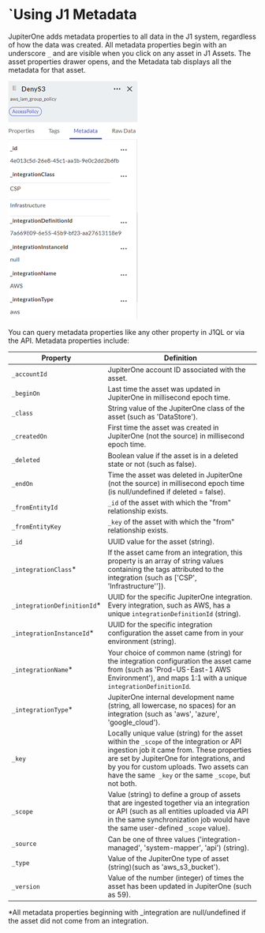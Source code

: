# `Using J1 Metadata

JupiterOne adds metadata properties to all data in the J1 system, regardless of how the data was created. All metadata properties begin with an underscore `_` and are visible when you click on any asset in J1 Assets. The asset properties drawer opens, and the Metadata tab displays all the metadata for that asset.
 

![](../assets/asset-drawer.png) 



You can query metadata properties like any other property in J1QL or via the API. Metadata properties include: 

| Property                    | Definition                               |
| --------------------------- | ---------------------------------------- |
| `_accountId`                | JupiterOne account ID associated with the asset. |
| `_beginOn`                  | Last time the asset was updated in JupiterOne in millisecond epoch time. |
| `_class`                    | String value of the JupiterOne class of the asset (such as 'DataStore'). |
| `_createdOn`                | First time the asset was created in JupiterOne (not the source) in millisecond epoch time. |
| `_deleted`                  | Boolean value if the asset is in a deleted state or not (such as false). |
| `_endOn`                    | Time the asset was deleted in JupiterOne (not the source) in millisecond epoch time (is null/undefined if deleted = false). |
| `_fromEntityId`             | `_id` of the asset with which the "from" relationship exists. |
| `_fromEntityKey`            | `_key` of the asset with which the "from" relationship exists. |
| `_id`                       | UUID value for the asset (string).       |
| `_integrationClass`*        | If the asset came from an integration, this property is an array of string values containing the tags attributed to the integration (such as ['CSP', 'Infrastructure'']). |
| `_integrationDefinitionId`* | UUID for the specific JupiterOne integration. Every integration, such as AWS, has a unique `integrationDefinitionId` (string). |
| `_integrationInstanceId`*   | UUID for the specific integration configuration the asset came from in your environment (string). |
| `_integrationName`*         | Your choice of common name (string) for the integration configuration the asset came from (such as 'Prod-US-East-1 AWS Environment'), and  maps 1:1 with a unique `integrationDefinitionId`. |
| `_integrationType`*         | JupiterOne internal development name (string, all lowercase, no spaces) for an integration (such as 'aws', 'azure', 'google_cloud'). |
| `_key`                      | Locally unique value (string) for the asset within the `_scope` of the integration or API ingestion job it came from. These properties are set by JupiterOne for integrations, and by you for custom uploads. Two assets can have the same` _key` or the same `_scope`, but not both. |
| `_scope`                    | Value (string) to define a group of assets that are ingested together via an integration or API (such as all entities uploaded via API in the same synchronization job would have the same user-defined `_scope` value). |
| `_source`                   | Can be one of three values ('integration-managed', 'system-mapper', 'api') (string). |
| `_type`                     | Value of the JupiterOne type of  asset (string)(such as 'aws_s3_bucket'). |
| `_version`                  | Value of the number (integer) of times the asset has been updated in JupiterOne (such as 59). |

*All metadata properties beginning with _integration are null/undefined if the asset did not come from an integration.
